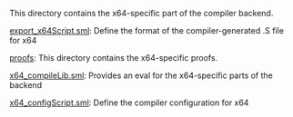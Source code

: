 This directory contains the x64-specific part of the compiler backend.

[export_x64Script.sml](export_x64Script.sml):
Define the format of the compiler-generated .S file for x64

[proofs](proofs):
This directory contains the x64-specific proofs.

[x64_compileLib.sml](x64_compileLib.sml):
Provides an eval for the x64-specific parts of the backend

[x64_configScript.sml](x64_configScript.sml):
Define the compiler configuration for x64
